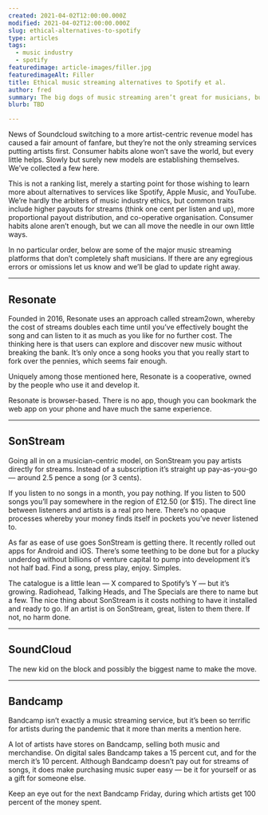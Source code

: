 ```yaml
---
created: 2021-04-02T12:00:00.000Z
modified: 2021-04-02T12:00:00.000Z
slug: ethical-alternatives-to-spotify
type: articles
tags:
  - music industry
  - spotify
featuredimage: article-images/filler.jpg
featuredimageAlt: Filler
title: Ethical music streaming alternatives to Spotify et al.
author: fred
summary: The big dogs of music streaming aren’t great for musicians, but there are other options out there. Here are services that put artists first (or at least, not last)
blurb: TBD

---
```


News of Soundcloud switching to a more artist-centric revenue model has caused a fair amount of fanfare, but they’re not the only streaming services putting artists first. Consumer habits alone won’t save the world, but every little helps. Slowly but surely new models are establishing themselves. We’ve collected a few here.  

This is not a ranking list, merely a starting point for those wishing to learn more about alternatives to services like Spotify, Apple Music, and YouTube. We’re hardly the arbiters of music industry ethics, but common traits include higher payouts for streams (think one cent per listen and up), more proportional payout distribution, and co-operative organisation. Consumer habits alone aren’t enough, but we can all move the needle in our own little ways.

In no particular order, below are some of the major music streaming platforms that don’t completely shaft musicians. If there are any egregious errors or omissions let us know and we’ll be glad to update right away.

-----

## Resonate

Founded in 2016, Resonate uses an approach called stream2own, whereby the cost of streams doubles each time until you’ve effectively bought the song and can listen to it as much as you like for no further cost. The thinking here is that users can explore and discover new music without breaking the bank. It’s only once a song hooks you that you really start to fork over the pennies, which seems fair enough. 

Uniquely among those mentioned here, Resonate is a cooperative, owned by the people who use it and develop it. 

Resonate is browser-based. There is no app, though you can bookmark the web app on your phone and have much the same experience.

-----

## SonStream

Going all in on a musician-centric model, on SonStream you pay artists directly for streams. Instead of a subscription it’s straight up pay-as-you-go — around 2.5 pence a song (or 3 cents). 

If you listen to no songs in a month, you pay nothing. If you listen to 500 songs you’ll pay somewhere in the region of £12.50 (or $15). The direct line between listeners and artists is a real pro here. There’s no opaque processes whereby your money finds itself in pockets you’ve never listened to.

As far as ease of use goes SonStream is getting there. It recently rolled out apps for Android and iOS. There’s some teething to be done but for a plucky underdog without billions of venture capital to pump into development it’s not half bad. Find a song, press play, enjoy. Simples.

The catalogue is a little lean — X compared to Spotify’s Y — but it’s growing. Radiohead, Talking Heads, and The Specials are there to name but a few. The nice thing about SonStream is it costs nothing to have it installed and ready to go. If an artist is on SonStream, great, listen to them there. If not, no harm done.

-----

## SoundCloud

The new kid on the block and possibly the biggest name to make the move.

-----

## Bandcamp

Bandcamp isn’t exactly a music streaming service, but it’s been so terrific for artists during the pandemic that it more than merits a mention here.

A lot of artists have stores on Bandcamp, selling both music and merchandise. On digital sales Bandcamp takes a 15 percent cut, and for the merch it’s 10 percent. Although Bandcamp doesn’t pay out for streams of songs, it does make purchasing music super easy — be it for yourself or as a gift for someone else.

Keep an eye out for the next Bandcamp Friday, during which artists get 100 percent of the money spent.
